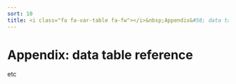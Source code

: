 ```yaml
---
sort: 10
title: <i class="fa fa-var-table fa-fw"></i>&nbsp;Appendix&#58; data table reference
---
```


# Appendix: data table reference

etc
